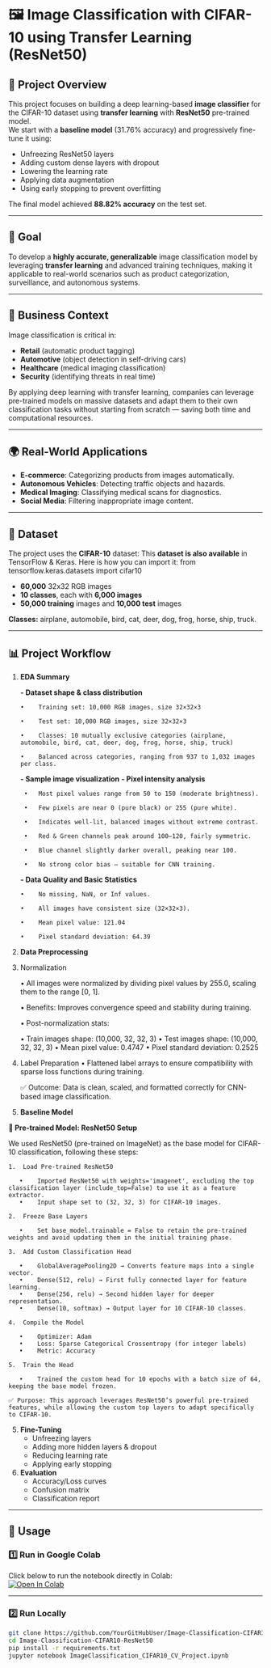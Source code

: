 # 🖼️ Image Classification with CIFAR-10 using Transfer Learning (ResNet50)

## 📌 Project Overview

This project focuses on building a deep learning-based **image classifier** for the CIFAR-10 dataset using **transfer learning** with **ResNet50** pre-trained model.  
We start with a **baseline model** (31.76% accuracy) and progressively fine-tune it using:
- Unfreezing ResNet50 layers
- Adding custom dense layers with dropout
- Lowering the learning rate
- Applying data augmentation
- Using early stopping to prevent overfitting

The final model achieved **88.82% accuracy** on the test set.

---

## 🎯 Goal

To develop a **highly accurate, generalizable** image classification model by leveraging **transfer learning** and advanced training techniques, making it applicable to real-world scenarios such as product categorization, surveillance, and autonomous systems.

---

## 💼 Business Context

Image classification is critical in:
- **Retail** (automatic product tagging)
- **Automotive** (object detection in self-driving cars)
- **Healthcare** (medical imaging classification)
- **Security** (identifying threats in real time)

By applying deep learning with transfer learning, companies can leverage pre-trained models on massive datasets and adapt them to their own classification tasks without starting from scratch — saving both time and computational resources.

---

## 🌍 Real-World Applications

- **E-commerce**: Categorizing products from images automatically.
- **Autonomous Vehicles**: Detecting traffic objects and hazards.
- **Medical Imaging**: Classifying medical scans for diagnostics.
- **Social Media**: Filtering inappropriate image content.

---

## 📂 Dataset

The project uses the **CIFAR-10** dataset:
This **dataset is also available** in TensorFlow & Keras. 
Here is how you can import it: from tensorflow.keras.datasets import cifar10
- **60,000** 32x32 RGB images
- **10 classes**, each with **6,000 images**
- **50,000 training** images and **10,000 test** images

**Classes:** airplane, automobile, bird, cat, deer, dog, frog, horse, ship, truck.

---

## 📊 Project Workflow

1. **EDA Summary**
   
   **- Dataset shape & class distribution**
     
       •    Training set: 10,000 RGB images, size 32×32×3
     
	   •	Test set: 10,000 RGB images, size 32×32×3

	   •	Classes: 10 mutually exclusive categories (airplane, automobile, bird, cat, deer, dog, frog, horse, ship, truck)

       •	Balanced across categories, ranging from 937 to 1,032 images per class.
       
   **- Sample image visualization**
   **- Pixel intensity analysis**
     
     	•	Most pixel values range from 50 to 150 (moderate brightness).
     
	    •	Few pixels are near 0 (pure black) or 255 (pure white).
     
	    •	Indicates well-lit, balanced images without extreme contrast.
     
        •	Red & Green channels peak around 100–120, fairly symmetric.
     
	    •	Blue channel slightly darker overall, peaking near 100.
     
	    •	No strong color bias — suitable for CNN training.
     
   **- Data Quality and Basic Statistics**
     
       •	No missing, NaN, or Inf values.
     
	   •	All images have consistent size (32×32×3).

       •	Mean pixel value: 121.04
     
	   •	Pixel standard deviation: 64.39

3. **Data Preprocessing**
   
 1.	Normalization
    
	•	All images were normalized by dividing pixel values by 255.0, scaling them to the range [0, 1].

	•	Benefits: Improves convergence speed and stability during training.

	•	Post-normalization stats:

	   •	Train images shape: (10,000, 32, 32, 3)
	   •	Test images shape: (10,000, 32, 32, 3)
	   •	Mean pixel value: 0.4747
	   •	Pixel standard deviation: 0.2525

 2.	Label Preparation
	•	Flattened label arrays to ensure compatibility with sparse loss functions during training.

    ✅ Outcome: Data is clean, scaled, and formatted correctly for CNN-based image classification.

4. **Baseline Model**
   
**🔹 Pre-trained Model: ResNet50 Setup**

We used ResNet50 (pre-trained on ImageNet) as the base model for CIFAR-10 classification, following these steps:

	1.	Load Pre-trained ResNet50
 
	   •	Imported ResNet50 with weights='imagenet', excluding the top classification layer (include_top=False) to use it as a feature extractor.
	   •	Input shape set to (32, 32, 3) for CIFAR-10 images.
	
	2.	Freeze Base Layers
 
	   •	Set base_model.trainable = False to retain the pre-trained weights and avoid updating them in the initial training phase.
	
	3.	Add Custom Classification Head
 
	   •	GlobalAveragePooling2D → Converts feature maps into a single vector.
	   •	Dense(512, relu) → First fully connected layer for feature learning.
	   •	Dense(256, relu) → Second hidden layer for deeper representation.
	   •	Dense(10, softmax) → Output layer for 10 CIFAR-10 classes.
	
	4.	Compile the Model
 
	   •	Optimizer: Adam
	   •	Loss: Sparse Categorical Crossentropy (for integer labels)
	   •	Metric: Accuracy
	
	5.	Train the Head
 
	   •	Trained the custom head for 10 epochs with a batch size of 64, keeping the base model frozen.

    ✅ Purpose: This approach leverages ResNet50’s powerful pre-trained features, while allowing the custom top layers to adapt specifically to CIFAR-10.
	
5. **Fine-Tuning**
   - Unfreezing layers
   - Adding more hidden layers & dropout
   - Reducing learning rate
   - Applying early stopping
6. **Evaluation**
   - Accuracy/Loss curves
   - Confusion matrix
   - Classification report

---

## 🚀 Usage

### 1️⃣ Run in Google Colab
Click below to run the notebook directly in Colab:  
[![Open In Colab](https://colab.research.google.com/assets/colab-badge.svg)](https://colab.research.google.com/github/YourGitHubUser/Image-Classification-CIFAR10-ResNet50/blob/main/ImageClassification_CIFAR10_CV_Project.ipynb)

---

### 2️⃣ Run Locally
```bash
git clone https://github.com/YourGitHubUser/Image-Classification-CIFAR10-ResNet50.git
cd Image-Classification-CIFAR10-ResNet50
pip install -r requirements.txt
jupyter notebook ImageClassification_CIFAR10_CV_Project.ipynb

